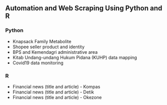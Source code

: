 ## Automation and Web Scraping Using Python and R

### Python
- Knapsack Family Metabolite
- Shopee seller product and identity
- BPS and Kemendagri administrative area
- Kitab Undang-undang Hukum Pidana (KUHP) data mapping
- Covid19 data monitoring

### R
- Financial news (title and article) - Kompas
- Financial news (title and article) - Detik
- Financial news (title and article) - Okezone
